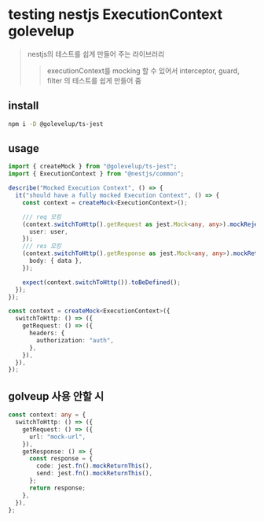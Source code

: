 # testing nestjs ExecutionContext golevelup

> nestjs의 테스트를 쉽게 만들어 주는 라이브러리
>
> > executionContext를 mocking 할 수 있어서 interceptor, guard, filter 의 테스트를 쉽게 만들어 줌

## install

```sh
npm i -D @golevelup/ts-jest
```

## usage

```ts
import { createMock } from "@golevelup/ts-jest";
import { ExecutionContext } from "@nestjs/common";

describe("Mocked Execution Context", () => {
  it("should have a fully mocked Execution Context", () => {
    const context = createMock<ExecutionContext>();

    /// req 모킹
    (context.switchToHttp().getRequest as jest.Mock<any, any>).mockRejectedValueOnce({
      user: user,
    });
    /// res 모킹
    (context.switchToHttp().getResponse as jest.Mock<any, any>).mockReturnValueOnce({
      body: { data },
    });

    expect(context.switchToHttp()).toBeDefined();
  });
});
```

```ts
const context = createMock<ExecutionContext>({
  switchToHttp: () => ({
    getRequest: () => ({
      headers: {
        authorization: "auth",
      },
    }),
  }),
});
```

## golveup 사용 안할 시

```ts
const context: any = {
  switchToHttp: () => ({
    getRequest: () => ({
      url: "mock-url",
    }),
    getResponse: () => {
      const response = {
        code: jest.fn().mockReturnThis(),
        send: jest.fn().mockReturnThis(),
      };
      return response;
    },
  }),
};
```
